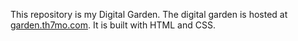 This repository is my Digital Garden.
The digital garden is hosted at [garden.th7mo.com](https://garden.th7mo.com).
It is built with HTML and CSS.
